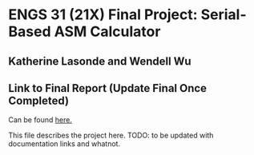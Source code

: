 # ENGS 31 (21X) Final Project: Serial-Based ASM Calculator
## Katherine Lasonde and Wendell Wu

## Link to Final Report (Update Final Once Completed)
Can be found [here.](https://docs.google.com/document/d/1ZsiujrolXO6kkj2-end8q93mCXqGD-XFut6Zs9Opm08/edit?usp=sharing)

This file describes the project here.
TODO: to be updated with documentation links and whatnot.

